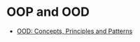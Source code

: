 # OOP and OOD

- [OOD: Concepts, Principles and Patterns](./OOP-Concepts-Principles-Patterns-CB.pdf)
